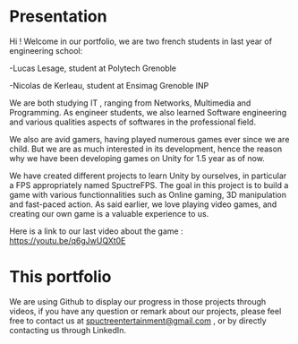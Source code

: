 # Presentation

Hi ! Welcome in our portfolio, we are two french students in last year of engineering school:

-Lucas Lesage, student at Polytech Grenoble

-Nicolas de Kerleau, student at Ensimag Grenoble INP


We are both studying IT , ranging from Networks, Multimedia and Programming. As engineer students, we also learned Software engineering and various qualities aspects of softwares in the professional field.

We also are avid gamers, having played numerous games ever since we are child. But we are as much interested in its development, hence the reason why we have been developing games on Unity for 1.5 year as of now.

We have created different projects to learn Unity by ourselves, in particular a FPS appropriately named SpuctreFPS. The goal in this project is to build a game with various functionnalities such as Online gaming, 3D manipulation and fast-paced action. As said earlier, we love playing video games, and creating our own game is a valuable experience to us.

Here is a link to our last video about the game : https://youtu.be/q6gJwUQXt0E

# This portfolio

We are using Github to display our progress in those projects through videos, if you have any question or remark about our projects, please feel free to contact us at spuctreentertainment@gmail.com , or by directly contacting us through LinkedIn.
